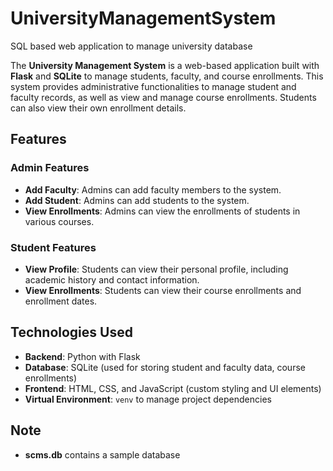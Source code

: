# UniversityManagementSystem
SQL based web application to manage university database

The **University Management System** is a web-based application built with **Flask** and **SQLite** to manage students, faculty, and course enrollments. This system provides administrative functionalities to manage student and faculty records, as well as view and manage course enrollments. Students can also view their own enrollment details.

## Features

### Admin Features
- **Add Faculty**: Admins can add faculty members to the system.
- **Add Student**: Admins can add students to the system.
- **View Enrollments**: Admins can view the enrollments of students in various courses.
  
### Student Features
- **View Profile**: Students can view their personal profile, including academic history and contact information.
- **View Enrollments**: Students can view their course enrollments and enrollment dates.

## Technologies Used
- **Backend**: Python with Flask
- **Database**: SQLite (used for storing student and faculty data, course enrollments)
- **Frontend**: HTML, CSS, and JavaScript (custom styling and UI elements)
- **Virtual Environment**: `venv` to manage project dependencies

## Note
- **scms.db** contains a sample database
